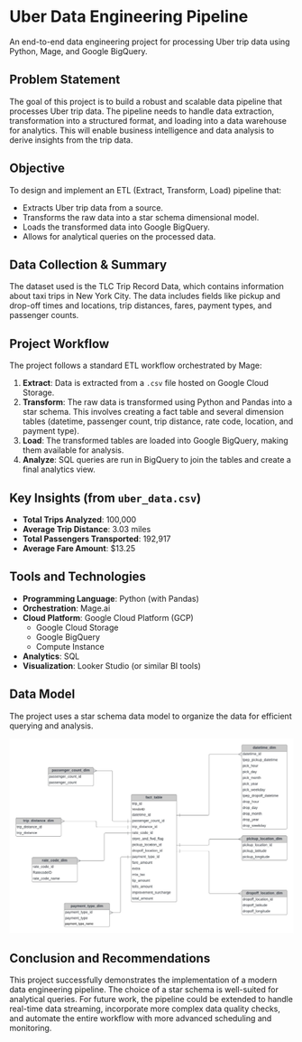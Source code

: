 # Uber Data Engineering Pipeline

An end-to-end data engineering project for processing Uber trip data using Python, Mage, and Google BigQuery.

## Problem Statement
The goal of this project is to build a robust and scalable data pipeline that processes Uber trip data. The pipeline needs to handle data extraction, transformation into a structured format, and loading into a data warehouse for analytics. This will enable business intelligence and data analysis to derive insights from the trip data.

## Objective
To design and implement an ETL (Extract, Transform, Load) pipeline that:
- Extracts Uber trip data from a source.
- Transforms the raw data into a star schema dimensional model.
- Loads the transformed data into Google BigQuery.
- Allows for analytical queries on the processed data.

## Data Collection & Summary
The dataset used is the TLC Trip Record Data, which contains information about taxi trips in New York City. The data includes fields like pickup and drop-off times and locations, trip distances, fares, payment types, and passenger counts.

## Project Workflow
The project follows a standard ETL workflow orchestrated by Mage:
1.  **Extract**: Data is extracted from a `.csv` file hosted on Google Cloud Storage.
2.  **Transform**: The raw data is transformed using Python and Pandas into a star schema. This involves creating a fact table and several dimension tables (datetime, passenger count, trip distance, rate code, location, and payment type).
3.  **Load**: The transformed tables are loaded into Google BigQuery, making them available for analysis.
4.  **Analyze**: SQL queries are run in BigQuery to join the tables and create a final analytics view.

## Key Insights (from `uber_data.csv`)
- **Total Trips Analyzed**: 100,000
- **Average Trip Distance**: 3.03 miles
- **Total Passengers Transported**: 192,917
- **Average Fare Amount**: $13.25

## Tools and Technologies
- **Programming Language**: Python (with Pandas)
- **Orchestration**: Mage.ai
- **Cloud Platform**: Google Cloud Platform (GCP)
  - Google Cloud Storage
  - Google BigQuery
  - Compute Instance
- **Analytics**: SQL
- **Visualization**: Looker Studio (or similar BI tools)

## Data Model
The project uses a star schema data model to organize the data for efficient querying and analysis.

<img src="data_model.jpeg" alt="Data Model">

## Conclusion and Recommendations
This project successfully demonstrates the implementation of a modern data engineering pipeline. The choice of a star schema is well-suited for analytical queries. For future work, the pipeline could be extended to handle real-time data streaming, incorporate more complex data quality checks, and automate the entire workflow with more advanced scheduling and monitoring.
